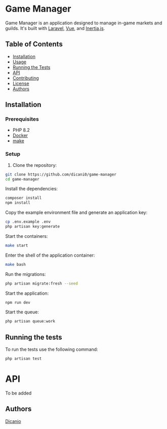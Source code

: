 # Game Manager

Game Manager is an application designed to manage in-game markets and guilds. It's built
with [Laravel](https://laravel.com/), [Vue](https://vuejs.org/), and [Inertia.js](https://inertiajs.com/).

## Table of Contents

- [Installation](#installation)
- [Usage](#usage)
- [Running the Tests](#running-the-tests)
- [API](#api)
- [Contributing](#contributing)
- [License](#license)
- [Authors](#authors)

## Installation

### Prerequisites

- PHP 8.2
- [Docker](https://www.docker.com/)
- [make](https://gnuwin32.sourceforge.net/packages/make.htm)

### Setup

1. Clone the repository:

```bash
git clone https://github.com/dicani0/game-manager
cd game-manager
```

Install the dependencies:

```bash
composer install
npm install
```

Copy the example environment file and generate an application key:

```bash
cp .env.example .env
php artisan key:generate
```

Start the containers:

```bash
make start
```

Enter the shell of the application container:

```bash
make bash
```

Run the migrations:

```bash
php artisan migrate:fresh --seed
```

Start the application:

```bash
npm run dev
```

Start the queue:

```bash
php artisan queue:work
```

## Running the tests

To run the tests use the following command:

```bash
php artisan test
```

# API

To be added

## Authors

[Dicanio](https://www.linkedin.com/in/dawid-miklas/)



